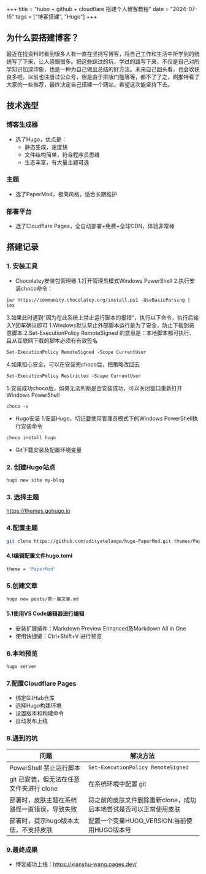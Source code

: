 +++
title = "hubo + github + cloudflare 搭建个人博客教程"
date = "2024-07-15"
tags = ["博客搭建", "Hugo"]
+++

## 为什么要搭建博客？

最近在找资料时看到很多人有一直在坚持写博客，将自己工作和生活中所学到的统统写了下来，让人感慨很多。把这些踩过的坑，学过的路写下来，不仅是自己对所学知识加深印象，也是一种为自己做出总结的好方法。未来自己回头看，也会收获良多吧。以前也注册过公众号，但是由于排版门槛等等，都不了了之，刷推特看了大家的一些推荐，最终决定自己搭建一个网站，希望这次能坚持下去。

## 技术选型

### 博客生成器
- 选了Hugo，优点是：
    - 静态生成，速度快
    - 文件结构简单，符合程序员思维
    - 生态丰富，有大量主题可选

### 主题
- 选了PaperMod，极简风格，适合长期维护

### 部署平台
- 选了Cloudflare Pages，全自动部署+免费+全球CDN，体验非常棒

## 搭建记录

### 1. 安装工具
- Chocolatey安装包管理器
1.打开管理员模式Windows PowerShell
2.执行安装choco命令：
```
iwr https://community.chocolatey.org/install.ps1 -UseBasicParsing | iex
```
3.如果此时遇到"因为在此系统上禁止运行脚本的报错"，执行以下命令，执行后输入Y回车确认即可
  1.Windows默认禁止外部脚本运行是为了安全，防止下载到恶意脚本
  2.Set-ExecutionPolicy RemoteSigned 的意思是：本地脚本都可执行、且从互联网下载的脚本必须有有效签名  
```
Set-ExecutionPolicy RemoteSigned -Scope CurrentUser
```
4.如果担心安全，可以在安装完choco后，把策略改回去
```
Set-ExecutionPolicy Restricted -Scope CurrentUser
```
5.安装成功choco后，如果无法判断是否安装成功，可以关闭窗口重新打开Windows PowerShell
```
choco -v
```
- Hugo安装
1.安装Hugo，切记要使用管理员模式下的Windows PowerShell执行安装命令
```
choco install hugo
```
- Git下载安装及配置环境变量

### 2. 创建Hugo站点
```bash
hugo new site my-blog
```

### 3. 选择主题
https://themes.gohugo.io

### 4.配置主题
```bash
git clone https://github.com/adityatelange/hugo-PaperMod.git themes/PaperMod
```

#### 4.1编辑配置文件hugo.toml
```bash
theme = 'PaperMod'
```

### 5.创建文章
```bash
hugo new posts/第一篇文章.md
```

#### 5.1使用VS Code编辑器进行编辑
- 安装扩展插件：Markdown Preview Enhanced及Markdown All in One
- 使用快捷键：Ctrl+Shift+V 进行预览

### 6.本地预览
```bash
hugo server
```

### 7.配置Cloudflare Pages
- 绑定GitHub仓库
- 选择Hugo构建环境
- 设置版本和构建命令
- 自动发布上线

### 8.遇到的坑
|问题                        |解决方法                         |
|-----------------------------|----------------------------------|
| PowerShell 禁止运行脚本      | `Set-ExecutionPolicy RemoteSigned` |
| git 已安装，但无法在任意文件夹进行 clone | 在系统环境中配置 git          |
| 部署时，皮肤主题在系统路径一直错误，导致失败| 将之前的皮肤文件删除重新clone，成功后本地尝试是否可以正常使用皮肤|
| 部署时，提示hugo版本太低，不支持皮肤| 配置一个变量HUGO_VERSION:当前使用HUGO版本号|

### 9.最终成果
- 博客成功上线：https://xianshu-wang.pages.dev/











